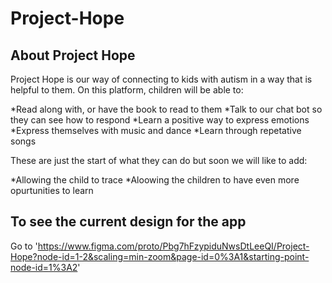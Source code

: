 # Project-Hope

## About Project Hope

Project Hope is our way of connecting to kids with autism in a way that is helpful to them. On this platform, children will be able to: 

*Read along with, or have the book to read to them
*Talk to our chat bot so they can see how to respond
*Learn a positive way to express emotions 
*Express themselves with music and dance
*Learn through repetative songs 

These are just the start of what they can do but soon we will like to add:

*Allowing the child to trace
*Aloowing the children to have even more opurtunities to learn

## To see the current design for the app

Go to 'https://www.figma.com/proto/Pbg7hFzypiduNwsDtLeeQI/Project-Hope?node-id=1-2&scaling=min-zoom&page-id=0%3A1&starting-point-node-id=1%3A2'
